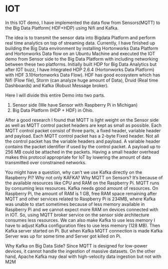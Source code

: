 # IOT
In this IOT demo, I have implemented the data flow from Sensors(MQTT)  to the Big Data Platform( HDF+HDP) using Nifi and Kafka.

The idea is to transmit the sensor data into Bigdata Platform and perform real time analytics on top of streaming data. Currently, I have finished up building the Big Data environment by installing Hortonworks Data Platform and Hortonworks Data flow on an Ubuntu Machine and executed the IOT demo from Sensor side to the Big Data Platform with including networking between these two platforms. Initially built HDP for Big Data Analytics but after IOT buzz, I have Integrated HDP 2.6.4 (Hortonworks Data Platform) with HDF 3.1(Hortonworks Data Flow). HDF has good ecosystem which has Nifi (Flow file), Storm (can analyze huge amount of Data), Druid (Real time Dashboards) and Kafka (Robust Message broker).

Here I will divide this entire Demo into two parts.
1.	Sensor side (We have Sensor with Raspberry Pi in Michigan)
2.	Big Data Platform (HDP + HDF) in Ohio.



After a good research I found that MQTT is light weight on the Sensor side as well as MQTT control packet headers are kept as small as possible. Each MQTT control packet consist of three parts, a fixed header, variable header and payload. Each MQTT control packet has a 2-byte Fixed header. Not all the control packet has the variable headers and payload. A variable header contains the packet identifier if used by the control packet. A payload up to 256 MB could be attached in the packets. Having a small header overhead makes this protocol appropriate for IoT by lowering the amount of data transmitted over constrained networks.


You might have a question, why can’t we use Kafka directly on the Raspberry Pi?
Why not only KAFKA? Why MQTT on Sensors?
It’s because of the available resources like CPU and RAM on the Raspberry Pi.
MQTT runs by consuming less resources.
Kafka needs good amount of resources. 
On Raspberry Pi, the amount of RAM is 1 GB, free RAM space remaining after MQTT and other services related to Raspberry Pi is 234MB, where Kafka was unable to start sometimes because of less memory available in Raspberry Pi and we cannot expect more RAM on devices connected with in IOT. So, using MQTT broker service on the sensor side architecture consumes less resources.
We can also make Kafka to use less memory
I have to adjust Kafka configuration files to use less memory (128 MB). Then Kafka server started on Pi.
But when Kafka MQTT connection is made Kafka Server was up for some time and Server got killed on Pi.

Why Kafka on Big Data Side?
Since MQTT is designed for low-power devices, it cannot handle the ingestion of massive datasets. On the other hand, Apache Kafka may deal with high-velocity data ingestion but not with M2M 
